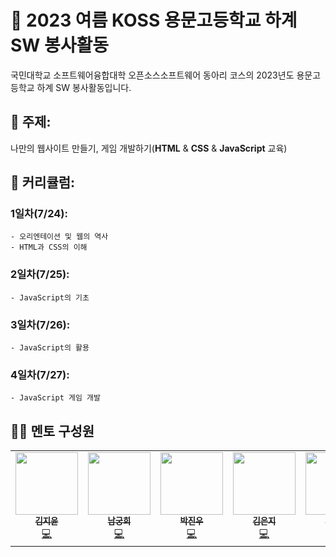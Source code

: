 # 📖 2023 여름 KOSS 용문고등학교 하계 SW 봉사활동

국민대학교 소프트웨어융합대학 오픈소스소프트웨어 동아리 코스의 2023년도 용문고등학교 하계 SW 봉사활동입니다.

## 🎯 주제:

나만의 웹사이트 만들기, 게임 개발하기(**HTML** & **CSS** & **JavaScript** 교육) <br>

## 📅 커리큘럼:

### 1일차(7/24):

    - 오리엔테이션 및 웹의 역사
    - HTML과 CSS의 이해

### 2일차(7/25):

    - JavaScript의 기초

### 3일차(7/26):

    - JavaScript의 활용

### 4일차(7/27):

    - JavaScript 게임 개발
    

## 🧑‍🏫 멘토 구성원
<table>
  <tr>
    <td align="center"><a href="https://github.com/Kim-Jiyun"><img src="https://avatars.githubusercontent.com/u/84488029?v=4" width="100px;" alt=""/><br /><sub><b>김지윤</b></sub></a><br /><a href="https://github.com/Kim-Jiyun" title="Code">💻</a></td>
    <td align="center"><a href="https://github.com/HeeNamgoong"><img src="https://avatars.githubusercontent.com/u/104904309?v=4" width="100px;" alt=""/><br /><sub><b>남궁희</b></sub></a><br /><a href="https://github.com/HeeNamgoong" title="Code">💻</a></td>
    <td align="center"><a href="https://github.com/bentshrimp"><img src="https://avatars.githubusercontent.com/u/39232867?v=4" width="100px;" alt=""/><br /><sub><b>박진우</b></sub></a><br /><a href="https://github.com/bentshrimp" title="Code">💻</a></td>  
    <td align="center"><a href="https://github.com/hyni03"><img src="https://avatars.githubusercontent.com/u/47711027?v=4" width="100px;" alt=""/><br /><sub><b>김은지</b></sub></a><br /><a href="https://github.com/hyni03" title="Code">💻</a></td>
    <td align="center"><a href="https://github.com/kmu-hyunwoo"><img src="https://avatars.githubusercontent.com/u/126188520?v=4" width="100px;" alt=""/><br /><sub><b>조현우</b></sub></a><br /><a href="https://github.com/kmu-hyunwoo" title="Code">💻</a></td>
    <td align="center"><a href="https://github.com/inqueue0979"><img src="https://avatars.githubusercontent.com/u/69336138?v=4" width="100px;" alt=""/><br /><sub><b>조원재</b></sub></a><br /><a href="https://github.com/inqueue0979" title="Code">💻</a></td>
    <td align="center"><a href="https://github.com/jooya38"><img src="https://avatars.githubusercontent.com/u/107492177?v=4" width="100px;" alt=""/><br /><sub><b>황연주</b></sub></a><br /><a href="https://github.com/jooya38" title="Code">💻</a></td>
    <td align="center"><a href="https://github.com/nnyouung"><img src="https://avatars.githubusercontent.com/u/104901660?v=4" width="100px;" alt=""/><br /><sub><b>하은영</b></sub></a><br /><a href="https://github.com/nnyouung" title="Code">💻</a></td>
    <td align="center"><a href="https://github.com/daeheejang"><img src="https://avatars.githubusercontent.com/u/84303422?v=4" width="100px;" alt=""/><br /><sub><b>장대희</b></sub></a><br /><a href="https://github.com/daeheejang" title="Code">💻</a></td>
    <td align="center"><a href="https://github.com/jhj04"><img src="https://avatars.githubusercontent.com/u/129846546?v=4" width="100px;" alt=""/><br /><sub><b>정현주</b></sub></a><br /><a href="https://github.com/jhj04" title="Code">💻</a></td>
    <td align="center"><a href="https://github.com/woonsango"><img src="https://avatars.githubusercontent.com/u/105338988?v=4" width="100px;" alt=""/><br /><sub><b>최선우</b></sub></a><br /><a href="https://github.com/woonsango" title="Code">💻</a></td>
    <td align="center"><a href="https://github.com/baeseeun0214"><img src="https://avatars.githubusercontent.com/u/113420137?v=4" width="100px;" alt=""/><br /><sub><b>배세은</b></sub></a><br /><a href="https://github.com/baeseeun0214" title="Code">💻</a></td>
    <td align="center"><a href="https://github.com/bringcode"><img src="https://avatars.githubusercontent.com/u/79398104?v=4" width="100px;" alt=""/><br /><sub><b>오우진</b></sub></a><br /><a href="https://github.com/bringcode" title="Code">💻</a></td>
    <td align="center"><a href="https://github.com/YimTaeKeun"><img src="https://avatars.githubusercontent.com/u/46028234?v=4" width="100px;" alt=""/><br /><sub><b>임태근</b></sub></a><br /><a href="https://github.com/YimTaeKeun" title="Code">💻</a></td>
  </tr>
</table>

